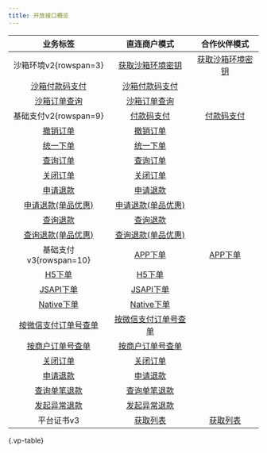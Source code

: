 ```yaml
---
title: 开放接口概览
---
```


| 业务标签 | 直连商户模式 | 合作伙伴模式
| :----: | :------: | :--------:
| 沙箱环境v2{rowspan=3} | [获取沙箱环境密钥](/openapi/v2/xdc/apiv2getsignkey/sign/getsignkey) | [获取沙箱环境密钥](/openapi/v2/xdc/apiv2getsignkey/sign/getsignkey)
| [沙箱付款码支付](/openapi/v2/xdc/apiv2sandbox/pay/micropay) | [沙箱付款码支付](/openapi/v2/xdc/apiv2sandbox/pay/micropay)
| [沙箱订单查询](/openapi/v2/xdc/apiv2sandbox/pay/orderquery) | [沙箱订单查询](/openapi/v2/xdc/apiv2sandbox/pay/orderquery)
| 基础支付v2{rowspan=9} | [付款码支付](/openapi/v2/pay/micropay) | [付款码支付](/openapi/v2/pay/micropay)
| [撤销订单](/openapi/v2/secapi/pay/reverse) | [撤销订单](/openapi/v2/secapi/pay/reverse)
| [统一下单](/openapi/v2/pay/unifiedorder) | [统一下单](/openapi/v2/pay/unifiedorder)
| [查询订单](/openapi/v2/pay/orderquery) | [查询订单](/openapi/v2/pay/orderquery)
| [关闭订单](/openapi/v2/pay/closeorder) | [关闭订单](/openapi/v2/pay/closeorder)
| [申请退款](/openapi/v2/secapi/pay/refund) | [申请退款](/openapi/v2/secapi/pay/refund)
| [申请退款(单品优惠)](/openapi/v2/secapi/pay/refundv2) | [申请退款(单品优惠)](/openapi/v2/secapi/pay/refundv2)
| [查询退款](/openapi/v2/pay/refundquery) | [查询退款](/openapi/v2/pay/refundquery)
| [查询退款(单品优惠)](/openapi/v2/pay/refundqueryv2) | [查询退款(单品优惠)](/openapi/v2/pay/refundqueryv2)
| 基础支付v3{rowspan=10} | [APP下单](/openapi/v3/pay/transactions/app) | [APP下单](/openapi/v3/pay/partner/transactions/app)
| [H5下单](/openapi/v3/pay/transactions/h5) | [H5下单](/openapi/v3/pay/partner/transactions/h5)
| [JSAPI下单](/openapi/v3/pay/transactions/jsapi) | [JSAPI下单](/openapi/v3/pay/partner/transactions/jsapi)
| [Native下单](/openapi/v3/pay/transactions/native) | [Native下单](/openapi/v3/pay/partner/transactions/native)
| [按微信支付订单号查单](/openapi/v3/pay/transactions/id/{transaction_id}) | [按微信支付订单号查单](/openapi/v3/pay/partner/transactions/id/{transaction_id})
| [按商户订单号查单](/openapi/v3/pay/transactions/out-trade-no/{out_trade_no}) | [按商户订单号查单](/openapi/v3/pay/partner/transactions/out-trade-no/{out_trade_no})
| [关闭订单](/openapi/v3/pay/transactions/out-trade-no/{out_trade_no}/close) | [关闭订单](/openapi/v3/pay/partner/transactions/out-trade-no/{out_trade_no}/close)
| [申请退款](/openapi/v3/refund/domestic/refunds) | [申请退款](/openapi/v3/refund/domestic/refunds)
| [查询单笔退款](/openapi/v3/refund/domestic/refunds/{out_refund_no}) | [查询单笔退款](/openapi/v3/refund/domestic/refunds/{out_refund_no})
| [发起异常退款](/openapi/v3/refund/domestic/refunds/{refund_id}/apply-abnormal-refund) | [发起异常退款](/openapi/v3/refund/domestic/refunds/{refund_id}/apply-abnormal-refund)
| 平台证书v3 | [获取列表](/openapi/v3/certificates) | [获取列表](/openapi/v3/certificates)

{.vp-table}

<style>
  .vp-table tbody td:empty {display:none}
</style>
